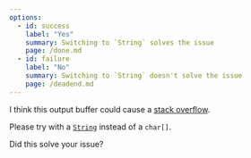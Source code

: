 ```yaml
---
options:
  - id: success
    label: "Yes"
    summary: Switching to `String` solves the issue
    page: /done.md
  - id: failure
    label: "No"
    summary: Switching to `String` doesn't solve the issue
    page: /deadend.md
---
```


I think this output buffer could cause a [stack overflow](https://en.wikipedia.org/wiki/Stack_buffer_overflow).

Please try with a [`String`](https://www.arduino.cc/reference/en/language/variables/data-types/stringobject/) instead of a `char[]`.

Did this solve your issue?